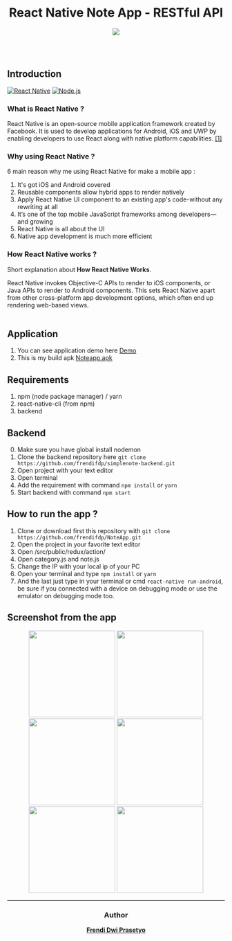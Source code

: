<h1 align='center'>React Native Note App - RESTful API</h1>

<p align='center'>
  <a href='https://facebook.github.io/react-native/'>
  <img src='https://kreitech.io/blog/wp-content/uploads/2018/10/1_-NOQtyJAGQ1RNC3iVt_thA.png' />
  </a>
</p>

<br>
<br>

## Introduction
[![React Native](https://img.shields.io/badge/React%20Native-0.60-blue.svg?style=rounded-square)](https://facebook.github.io/react-native/)
[![Node.js](https://img.shields.io/badge/Node.js-v.10.16-green.svg?style=rounded-square)](https://nodejs.org/)

### What is React Native ?
React Native is an open-source mobile application framework created by Facebook. It is used to develop applications for Android, iOS and UWP by enabling developers to use React along with native platform capabilities. [[1]](https://en.wikipedia.org/wiki/React_Native)

### Why using React Native ?
6 main reason why me using React Native for make a mobile app :

1. It's got iOS and Android covered
2. Reusable components allow hybrid apps to render natively
3. Apply React Native UI component to an existing app's code-without any rewriting at all
4. It’s one of the top mobile JavaScript frameworks among developers—and growing
5. React Native is all about the UI
6. Native app development is much more efficient

### How React Native works ?
Short explanation about **How React Native Works**.

React Native invokes Objective-C APIs to render to iOS components, or Java APIs to render to Android components. This sets React Native apart from other cross-platform app development options, which often end up rendering web-based views.
<br>
<br>

## Application
1. You can see application demo here [Demo](https://drive.google.com/open?id=1VMGYgn4qdh2E0kZeHsJZEvalu1aJlmxk)
2. This is my build apk [Noteapp.apk](https://drive.google.com/open?id=12xD3AHOgOVrcknB3LtFrn0AmhzUGyVe1)

## Requirements
1. npm (node package manager) / yarn
2. react-native-cli (from npm)
3. backend

## Backend
0. Make sure you have global install nodemon
1. Clone the backend repository here `git clone https://github.com/frendifdp/simplenote-backend.git`
2. Open project with your text editor
3. Open terminal
4. Add the requirement with command `npm install` or `yarn`
5. Start backend with command `npm start`

## How to run the app ?
1. Clone or download first this repository with `git clone https://github.com/frendifdp/NoteApp.git`
2. Open the project in your favorite text editor
3. Open /src/public/redux/action/
4. Open category.js and note.js
5. Change the IP with your local ip of your PC
6. Open your terminal and type `npm install` or `yarn`
7. And the last just type in your terminal or cmd `react-native run-android`, be sure if you connected with a device on debugging mode or use the emulator on debugging mode too.

## Screenshot from the app
<p align='center'>
  <span>
  <img src='https://github.com/frendifdp/NoteApp/blob/master/screenshot/1.jpeg' width=200 />
  <img src='https://github.com/frendifdp/NoteApp/blob/master/screenshot/2.jpeg' width=200 />
  <img src='https://github.com/frendifdp/NoteApp/blob/master/screenshot/3.jpeg' width=200 />
  <img src='https://github.com/frendifdp/NoteApp/blob/master/screenshot/4.jpeg' width=200 />
  <img src='https://github.com/frendifdp/NoteApp/blob/master/screenshot/5.jpeg' width=200 />
  <img src='https://github.com/frendifdp/NoteApp/blob/master/screenshot/6.jpg' width=200 />
  </span>
</p>

<hr>

<h3 align="center">Author</h3>

<p align="center">
<p align="center"><b><a href="https://github.com/frendifdp">Frendi Dwi Prasetyo</a></b></p>
</p>
